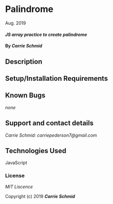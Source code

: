# Palindrome

Aug. 2019



#### _JS array practice to create palindrome_

#### By _**Carrie Schmid**_

## Description


## Setup/Installation Requirements



## Known Bugs

_none_



## Support and contact details


_Carrie Schmid: carriepederson7@gmail.com_

## Technologies Used

JavaScript

### License

*MIT Liscence*

Copyright (c) 2019 **_Carrie Schmid_**
